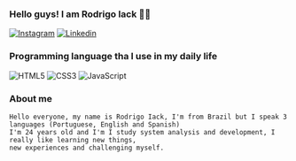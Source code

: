 ### Hello guys! I am Rodrigo Iack 👋🏼

[![Instagram](https://img.shields.io/badge/Instagram-E4405F?style=for-the-badge&logo=instagram&logoColor=white
)](https://www.instagram.com/rodrigoiack)
[![Linkedin](https://img.shields.io/badge/LinkedIn-0077B5?style=for-the-badge&logo=linkedin&logoColor=white)](https://www.linkedin.com/in/rodrigoiack/)


### Programming language tha I use in my daily life

![HTML5](https://img.shields.io/badge/HTML5-E34F26?style=for-the-badge&logo=html5&logoColor=white)
![CSS3](https://img.shields.io/badge/CSS3-1572B6?style=for-the-badge&logo=css3&logoColor=white)
![JavaScript](https://img.shields.io/badge/JavaScript-F7DF1E?style=for-the-badge&logo=javascript&logoColor=black)

### About me

    Hello everyone, my name is Rodrigo Iack, I'm from Brazil but I speak 3 languages (Portuguese, English and Spanish)
    I'm 24 years old and I'm I study system analysis and development, I really like learning new things, 
    new experiences and challenging myself.
